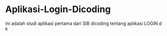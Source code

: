 # Aplikasi-Login-Dicoding
ini adalah studi aplikasi pertama dari SIB dicoding tentang aplikasi LOGIN
d
k
